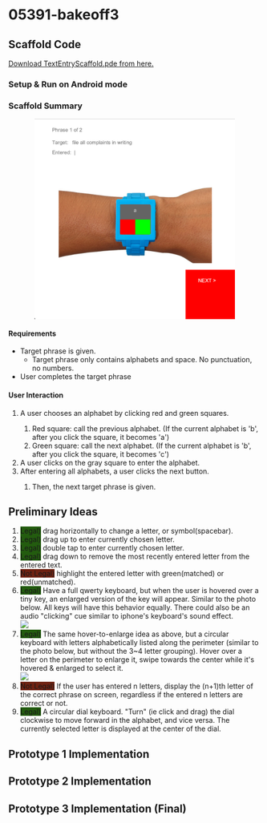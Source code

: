 # 05391-bakeoff3

## Scaffold Code
[Download TextEntryScaffold.pde from here.](https://github.com/ikang9712/05391-bakeoff3/tree/main/TextEntryScaffold)
### Setup & Run on Android mode

### Scaffold Summary
<p align="center">
  <img align="center" src="./scaffold_img1.png" width="400" height="400">
</p>

#### Requirements
- Target phrase is given.
  - Target phrase only contains alphabets and space. No punctuation, no numbers. 
- User completes the target phrase


#### User Interaction
<ol>
  <li>A user chooses an alphabet by clicking red and green squares. </li>
  <ol>
    <li>Red square: call the previous alphabet. (If the current alphabet is 'b', after you click the square, it becomes 'a')</li>
    <li>Green square: call the next alphabet. (If the current alphabet is 'b', after you click the square, it becomes 'c')</li>
  </ol>
  <li>A user clicks on the gray square to enter the alphabet.</li>
  <li>After entering all alphabets, a user clicks the next button.</li>
  <ol>
    <li>Then, the next target phrase is given. </li>
  </ol>
</ol>

## Preliminary Ideas
<ol>
  <li><p style="background-color: #235c0f; display:inline">Legal)</p> drag horizontally to change a letter, or symbol(spacebar). </li>
  <li><p style="background-color: #235c0f; display:inline">Legal)</p> drag up to enter currently chosen letter. </li>
  <li><p style="background-color: #235c0f; display:inline">Legal)</p> double tap to enter currently chosen letter. </li>
  <li><p style="background-color: #235c0f; display:inline">Legal)</p> drag down to remove the most recently entered letter from the entered text. </li>
  <li><p style="background-color: #6e2212; display:inline">Not Legal)</p> highlight the entered letter with green(matched) or red(unmatched). </li> 
  
  <li><p style="background-color: #235c0f; display:inline">Legal)</p> Have a full qwerty keyboard, but when the user is hovered over a tiny key, an enlarged version of the key will appear. Similar to the photo below. All keys will have this behavior equally. There could also be an audio "clicking" cue similar to iphone's keyboard's sound effect.
  </br>
  <img src="https://files.slack.com/files-pri/T039USHQRPZ-F03BY00C480/278080881_703835167697928_2143444902946391046_n.png?pub_secret=64ec112138" width="150">
  </li>
  <li><p style="background-color: #235c0f; display:inline">Legal)</p> The same hover-to-enlarge idea as above, but a circular keyboard with letters alphabetically listed along the perimeter (similar to the photo below, but without the 3~4 letter grouping). Hover over a letter on the perimeter to enlarge it, swipe towards the center while it's hovered & enlarged to select it. 
  </br>
  <img src="https://files.slack.com/files-pri/T039USHQRPZ-F03ATK489P1/circular_keyboard.png?pub_secret=2047e3f787" style="width:15%;">
  </li>
  <li><p style="background-color: #6e2212; display:inline">Not Legal)</p> If the user has entered n letters, display the (n+1)th letter of the correct phrase on screen, regardless if the entered n letters are correct or not.</li>
  <li><p style="background-color: #235c0f; display:inline">Legal)</p> A circular dial keyboard. "Turn" (ie click and drag) the dial clockwise to move forward in the alphabet, and vice versa. The currently selected letter is displayed at the center of the dial.</li>
</ol>

## Prototype 1 Implementation

## Prototype 2 Implementation

## Prototype 3 Implementation (Final)
